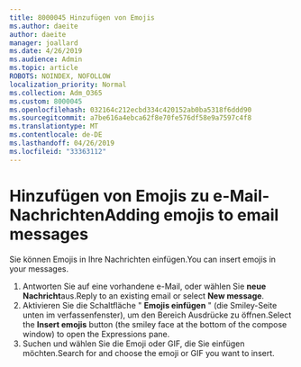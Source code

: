 ```yaml
---
title: 8000045 Hinzufügen von Emojis
ms.author: daeite
author: daeite
manager: joallard
ms.date: 4/26/2019
ms.audience: Admin
ms.topic: article
ROBOTS: NOINDEX, NOFOLLOW
localization_priority: Normal
ms.collection: Adm_O365
ms.custom: 8000045
ms.openlocfilehash: 032164c212ecbd334c420152ab0ba5318f6ddd90
ms.sourcegitcommit: a7be616a4ebca62f8e70fe576df58e9a7597c4f8
ms.translationtype: MT
ms.contentlocale: de-DE
ms.lasthandoff: 04/26/2019
ms.locfileid: "33363112"
---
```

# <a name="adding-emojis-to-email-messages"></a><span data-ttu-id="b2a6b-102">Hinzufügen von Emojis zu e-Mail-Nachrichten</span><span class="sxs-lookup"><span data-stu-id="b2a6b-102">Adding emojis to email messages</span></span>

<span data-ttu-id="b2a6b-103">Sie können Emojis in Ihre Nachrichten einfügen.</span><span class="sxs-lookup"><span data-stu-id="b2a6b-103">You can insert emojis in your messages.</span></span>

1. <span data-ttu-id="b2a6b-104">Antworten Sie auf eine vorhandene e-Mail, oder wählen Sie **neue Nachricht**aus.</span><span class="sxs-lookup"><span data-stu-id="b2a6b-104">Reply to an existing email or select **New message**.</span></span>
1. <span data-ttu-id="b2a6b-105">Aktivieren Sie die Schaltfläche " **Emojis einfügen** " (die Smiley-Seite unten im verfassenfenster), um den Bereich Ausdrücke zu öffnen.</span><span class="sxs-lookup"><span data-stu-id="b2a6b-105">Select the **Insert emojis** button (the smiley face at the bottom of the compose window) to open the Expressions pane.</span></span>
1. <span data-ttu-id="b2a6b-106">Suchen und wählen Sie die Emoji oder GIF, die Sie einfügen möchten.</span><span class="sxs-lookup"><span data-stu-id="b2a6b-106">Search for and choose the emoji or GIF you want to insert.</span></span>